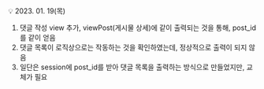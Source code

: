 <aside>
💡 2023. 01. 19(목)

</aside>


1. 댓글 작성 view 추가, viewPost(게시물 상세)에  같이 출력되는 것을 통해, post_id를 같이 얻음
2. 댓글 목록이 로직상으로는 작동하는 것을 확인하였는데, 정상적으로 출력이 되지 않음
3. 일단은 session에 post_id를 받아 댓글 목록을 출력하는 방식으로 만들었지만, 교체가 필요